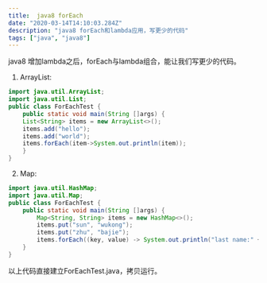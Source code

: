 ```yaml
---
title:  java8 forEach 
date: "2020-03-14T14:10:03.284Z"
description: "java8 forEach和lambda应用，写更少的代码"
tags: ["java", "java8"]
---
```


java8 增加lambda之后，forEach与lambda组合，能让我们写更少的代码。  

1. ArrayList:  

```Java
import java.util.ArrayList;
import java.util.List;  
public class ForEachTest {
    public static void main(String []args) {
    List<String> items = new ArrayList<>();
    items.add("hello");
    items.add("world");
    items.forEach(item->System.out.println(item));
    }
}
```

2. Map:  
```Java
import java.util.HashMap;  
import java.util.Map;
public class ForEachTest {
    public static void main(String []args) {
        Map<String, String> items = new HashMap<>();
        items.put("sun", "wukong");
        items.put("zhu", "bajie");
        items.forEach((key, value) -> System.out.println("last name:" + key + ", first name:" + value));  
    }
}
```
以上代码直接建立ForEachTest.java，拷贝运行。
